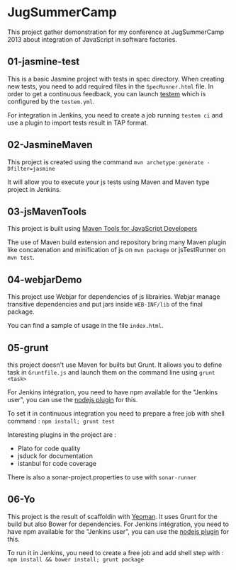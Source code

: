 JugSummerCamp
=============

This project gather demonstration for my conference at JugSummerCamp 2013 about integration of JavaScript in software factories.

01-jasmine-test
---------------
This is a basic Jasmine project with tests in spec directory. When creating new tests, you need to add required files in the `SpecRunner.html` file.
In order to get a continuous feedback, you can launch [testem](https://github.com/airportyh/testem) which is configured by the `testem.yml`. 

For integration in Jenkins, you need to create a job running `testem ci` and use a plugin to import tests result in TAP format.

02-JasmineMaven
---------------
This project is created using the command `mvn archetype:generate -Dfilter=jasmine`

It will allow you to execute your js tests using Maven and Maven type project in Jenkins.

03-jsMavenTools
---------------
This project is built using [Maven Tools for JavaScript Developers](http://mojo.codehaus.org/javascript-maven-tools/)
 

The use of Maven build extension and repository bring many Maven plugin like concatenation and minification of js on `mvn package` or jsTestRunner on `mvn test`.

04-webjarDemo
-------------
This project use Webjar for dependencies of js librairies. Webjar manage transitive dependencies and put jars inside `WEB-INF/lib` of the final package.

You can find a sample of usage in the file `index.html`.

05-grunt
--------
this project doesn't use Maven for builts but Grunt.
It allows you to define task in `Gruntfile.js` and launch them on the command line using `grunt <task>`

For Jenkins intégration, you need to have npm available for the "Jenkins user", you can use the [nodejs plugin](https://wiki.jenkins-ci.org/display/JENKINS/NodeJS+Plugin) for this.

To set it in continuous integration you need to prepare a free job with shell command : 
`npm install;
grunt test
`

Interesting plugins in the project are : 

* Plato for code quality
* jsduck for documentation
* istanbul for code coverage

There is also a sonar-project.properties to use with `sonar-runner`

06-Yo
-----
This project is the result of scaffoldin with [Yeoman](http://yeoman.io/). It uses Grunt for the build but also Bower for dependencies. For Jenkins intégration, you need to have npm available for the "Jenkins user", you can use the [nodejs plugin](https://wiki.jenkins-ci.org/display/JENKINS/NodeJS+Plugin) for this.

To run it in Jenkins, you need to create a free job and add shell step with  : 
`npm install && bower install; grunt package`